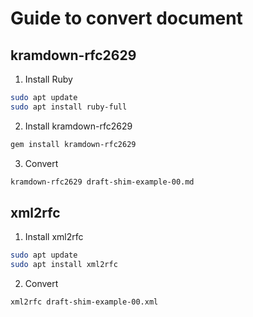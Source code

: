 # Guide to convert document

## kramdown-rfc2629

1. Install Ruby

```bash
sudo apt update
sudo apt install ruby-full
```

2. Install kramdown-rfc2629

```bash
gem install kramdown-rfc2629
```

3. Convert

```bash
kramdown-rfc2629 draft-shim-example-00.md
```

## xml2rfc

1. Install xml2rfc

```bash
sudo apt update
sudo apt install xml2rfc
```

2. Convert

```bash
xml2rfc draft-shim-example-00.xml
```

